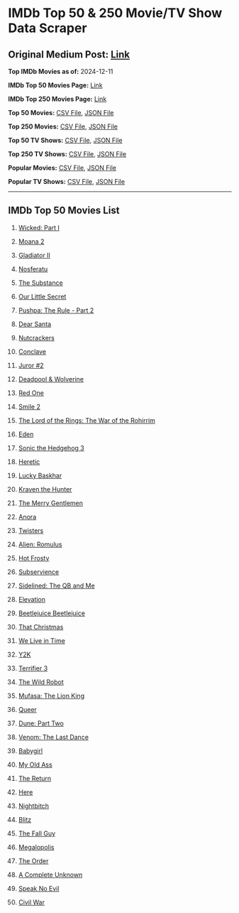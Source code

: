 # IMDb Top 50 & 250 Movie/TV Show Data Scraper

## Original Medium Post: [Link](https://medium.com/@nishantsahoo/which-movie-should-i-watch-5c83a3c0f5b1)

**Top IMDb Movies as of:** 2024-12-11

**IMDb Top 50 Movies Page:** [Link](https://www.imdb.com/search/title/?title_type=feature&release_date=2024-01-01,2024-12-31)

**IMDb Top 250 Movies Page:** [Link](https://www.imdb.com/chart/top/)

**Top 50 Movies:** [CSV File](/data/top50/movies.csv), [JSON File](/data/top50/movies.json)

**Top 250 Movies:** [CSV File](/data/top250/movies.csv), [JSON File](/data/top250/movies.json)

**Top 50 TV Shows:** [CSV File](/data/top50/shows.csv), [JSON File](/data/top50/shows.json)

**Top 250 TV Shows:** [CSV File](/data/top250/shows.csv), [JSON File](/data/top250/shows.json)

**Popular Movies:** [CSV File](/data/popular/movies.csv), [JSON File](/data/popular/movies.json)

**Popular TV Shows:** [CSV File](/data/popular/shows.csv), [JSON File](/data/popular/shows.json)

---

## IMDb Top 50 Movies List

1. [Wicked: Part I](https://www.imdb.com/title/tt1262426/)

2. [Moana 2](https://www.imdb.com/title/tt13622970/)

3. [Gladiator II](https://www.imdb.com/title/tt9218128/)

4. [Nosferatu](https://www.imdb.com/title/tt5040012/)

5. [The Substance](https://www.imdb.com/title/tt17526714/)

6. [Our Little Secret](https://www.imdb.com/title/tt31022050/)

7. [Pushpa: The Rule - Part 2](https://www.imdb.com/title/tt16539454/)

8. [Dear Santa](https://www.imdb.com/title/tt2396431/)

9. [Nutcrackers](https://www.imdb.com/title/tt30144381/)

10. [Conclave](https://www.imdb.com/title/tt20215234/)

11. [Juror #2](https://www.imdb.com/title/tt27403986/)

12. [Deadpool & Wolverine](https://www.imdb.com/title/tt6263850/)

13. [Red One](https://www.imdb.com/title/tt14948432/)

14. [Smile 2](https://www.imdb.com/title/tt29268110/)

15. [The Lord of the Rings: The War of the Rohirrim](https://www.imdb.com/title/tt14824600/)

16. [Eden](https://www.imdb.com/title/tt23149780/)

17. [Sonic the Hedgehog 3](https://www.imdb.com/title/tt18259086/)

18. [Heretic](https://www.imdb.com/title/tt28015403/)

19. [Lucky Baskhar](https://www.imdb.com/title/tt27540542/)

20. [Kraven the Hunter](https://www.imdb.com/title/tt8790086/)

21. [The Merry Gentlemen](https://www.imdb.com/title/tt32368345/)

22. [Anora](https://www.imdb.com/title/tt28607951/)

23. [Twisters](https://www.imdb.com/title/tt12584954/)

24. [Alien: Romulus](https://www.imdb.com/title/tt18412256/)

25. [Hot Frosty](https://www.imdb.com/title/tt32359447/)

26. [Subservience](https://www.imdb.com/title/tt24871974/)

27. [Sidelined: The QB and Me](https://www.imdb.com/title/tt19704542/)

28. [Elevation](https://www.imdb.com/title/tt23558280/)

29. [Beetlejuice Beetlejuice](https://www.imdb.com/title/tt2049403/)

30. [That Christmas](https://www.imdb.com/title/tt14855468/)

31. [We Live in Time](https://www.imdb.com/title/tt27131358/)

32. [Y2K](https://www.imdb.com/title/tt27218960/)

33. [Terrifier 3](https://www.imdb.com/title/tt27911000/)

34. [The Wild Robot](https://www.imdb.com/title/tt29623480/)

35. [Mufasa: The Lion King](https://www.imdb.com/title/tt13186482/)

36. [Queer](https://www.imdb.com/title/tt24176060/)

37. [Dune: Part Two](https://www.imdb.com/title/tt15239678/)

38. [Venom: The Last Dance](https://www.imdb.com/title/tt16366836/)

39. [Babygirl](https://www.imdb.com/title/tt30057084/)

40. [My Old Ass](https://www.imdb.com/title/tt18559464/)

41. [The Return](https://www.imdb.com/title/tt19861162/)

42. [Here](https://www.imdb.com/title/tt18272208/)

43. [Nightbitch](https://www.imdb.com/title/tt12810074/)

44. [Blitz](https://www.imdb.com/title/tt15939198/)

45. [The Fall Guy](https://www.imdb.com/title/tt1684562/)

46. [Megalopolis](https://www.imdb.com/title/tt10128846/)

47. [The Order](https://www.imdb.com/title/tt26625693/)

48. [A Complete Unknown](https://www.imdb.com/title/tt11563598/)

49. [Speak No Evil](https://www.imdb.com/title/tt27534307/)

50. [Civil War](https://www.imdb.com/title/tt17279496/)

